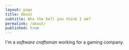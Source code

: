 ```yaml
---
layout: page
title: About
subtitle: Who the hell you think I am?
permalink: /about/
published: true
---
```


I'm a *software craftsman* working for a gaming company.   


